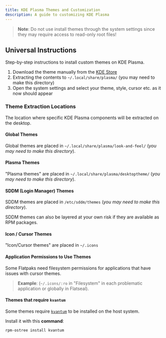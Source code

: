 ```yaml
---
title: KDE Plasma Themes and Customization
description: A guide to customizing KDE Plasma
---
```


> **Note**: Do not use install themes through the system settings since they may require access to read-only root files!

## Universal Instructions

Step-by-step instructions to install custom themes on KDE Plasma.

1. Download the theme manually from the [KDE Store](https://store.kde.org/browse/)
2. Extracting the contents to `~/.local/share/plasma/` (you may need to make this directory)
3. Open the system settings and select your theme, style, cursor etc. as it now should appear

### Theme Extraction Locations

The location where specific KDE Plasma components will be extracted on the desktop.

#### Global Themes

Global themes are placed in `~/.local/share/plasma/look-and-feel/` (_you may need to make this directory_).

#### Plasma Themes

"Plasma themes" are placed in `~/.local/share/plasma/desktoptheme/` (_you may need to make this directory_).

#### SDDM (Login Manager) Themes

SDDM themes are placed in `/etc/sddm/themes` (_you may need to make this directory_).

SDDM themes can also be layered at your own risk if they are available as RPM packages.

#### Icon / Cursor Themes

"Icon/Cursor themes" are placed in `~/.icons`

#### Application Permissions to Use Themes

Some Flatpaks need filesystem permissions for applications that have issues with cursor themes.

> **Example**: (`~/.icons/:ro` in "Filesystem" in each problematic application or globally in Flatseal).

#### Themes that require `kvantum`

Some themes require [`kvantum`](https://github.com/tsujan/Kvantum/blob/master/Kvantum/README.md) to be installed on the host system.

Install it with this **command**:

```
rpm-ostree install kvantum
```

